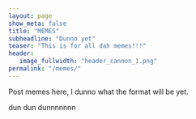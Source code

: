 ```yaml
---
layout: page
show_meta: false
title: "MEMES"
subheadline: "Dunno yet"
teaser: "This is for all dah memes!!!"
header:
   image_fullwidth: "header_cannon_1.png"
permalink: "/memes/"
---
```


Post memes here, I dunno what the format will be yet.

dun dun dunnnnnnn
